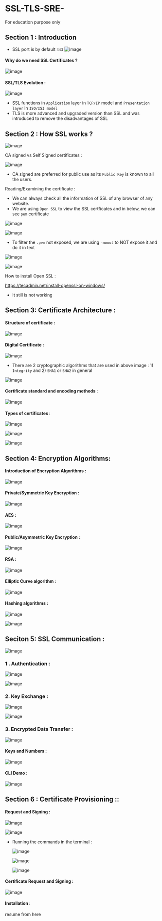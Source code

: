 # SSL-TLS-SRE-
For education purpose only

## Section 1 : Introduction 

- SSL port is by default `443`
![image](https://user-images.githubusercontent.com/35003840/235323803-bc9a30ef-0dfa-49a4-b404-e8700dd649f2.png)

#### Why do we need SSL Certificates ? 

![image](https://user-images.githubusercontent.com/35003840/235323981-1b196e05-8c61-491f-bb2e-4cd11a2d0432.png)

#### SSL/TLS Evolution : 

![image](https://user-images.githubusercontent.com/35003840/235324215-d1ad98e0-b45f-4a7e-a9fd-d50022e05316.png)

- SSL functions in `Application` layer in `TCP/IP` model and `Presentation layer` in `ISO/ISI model`
- TLS is more advanced and upgraded version than SSL and was introduced to remove the disadvantages of SSL

## Section 2 : How SSL works ? 

![image](https://user-images.githubusercontent.com/35003840/235324728-c3586971-452e-490f-99e1-ad908d69abd4.png)

CA signed vs Self Signed certificates :

![image](https://user-images.githubusercontent.com/35003840/235325289-21a9f5e2-7fea-49d8-a2d8-02e163b640b9.png)

- CA signed are preferred for public use as its `Public Key` is known to all the users.

Reading/Examining the certificate : 

- We can always check all the information of SSL of any browser of any website.
- We are using `Open SSL` to view the SSL certficates and in below, we can see `pem` certificate 

![image](https://user-images.githubusercontent.com/35003840/235361642-59d719f4-673b-4983-bd0b-0b18a18eabbc.png)

![image](https://user-images.githubusercontent.com/35003840/235361682-57b2d80a-fbe8-44a7-8f50-84f6fa4cac77.png)

- To filter the `.pem` not exposed, we are using `-noout` to NOT expose it and do it in text 

![image](https://user-images.githubusercontent.com/35003840/235363479-fde8d8c2-0e21-4b08-96b6-da96d871096e.png)

![image](https://user-images.githubusercontent.com/35003840/235363747-1c2be5e8-1c80-4d03-8893-deb39ab84bbd.png)

How to install Open SSL : 

https://tecadmin.net/install-openssl-on-windows/

- It still is not working 

## Section 3: Certificate Architecture : 

#### Structure of certificate : 

![image](https://user-images.githubusercontent.com/35003840/235370586-ca0c559f-c49e-4b42-bbe5-742b3b1d6fbe.png)

#### Digital Certificate : 

![image](https://user-images.githubusercontent.com/35003840/235371790-f09d4279-87be-4cd3-91cd-4407d313b331.png)

- There are 2 cryptographic algorithms that are used in above image : 1) `Integrity` and 2) `SHA1` or `SHA2` in general 

![image](https://user-images.githubusercontent.com/35003840/235372529-ba75c613-eb02-4b6a-baaf-0a2c0661770c.png)


#### Certificate standard and encoding methods : 

![image](https://user-images.githubusercontent.com/35003840/235373262-4140bbde-f351-4510-939a-429e7d797572.png)

#### Types of certificates : 

![image](https://user-images.githubusercontent.com/35003840/235805694-48e381df-223a-43be-a81e-53c1740320b3.png)

![image](https://user-images.githubusercontent.com/35003840/235806678-cc264430-3c9b-473b-a4a2-02dbf72dfa44.png)

![image](https://user-images.githubusercontent.com/35003840/235807157-3dcc2013-7531-4ffa-bccf-c762438d860b.png)

## Section 4: Encryption Algorithms:

#### Introduction of Encryption Algorithms :

![image](https://user-images.githubusercontent.com/35003840/235807305-bf653453-97b1-4ea8-85d9-fb9af759cb23.png)

#### Private/Symmetric Key Encryption : 

![image](https://user-images.githubusercontent.com/35003840/235808246-6968c200-5ab4-4c8d-84ad-507e1b7de721.png)

#### AES :

![image](https://user-images.githubusercontent.com/35003840/235808494-c8bf32bf-a55d-4a01-8692-46e2dbf83e93.png)

#### Public/Asymmetric Key Encryption :

![image](https://user-images.githubusercontent.com/35003840/235808662-f05de590-ac28-458e-a723-30c8206cd0b1.png)


#### RSA :

![image](https://user-images.githubusercontent.com/35003840/235808816-99948090-dd2a-4f30-a1ff-a436caff3f9b.png)

#### Elliptic Curve algorithm :

![image](https://user-images.githubusercontent.com/35003840/235809014-613c7373-60be-444b-b213-dbbc5e143699.png)

#### Hashing algorithms :

![image](https://user-images.githubusercontent.com/35003840/235809159-6372e5ae-5ccb-4af2-bbf8-19202bf59cbe.png)

![image](https://user-images.githubusercontent.com/35003840/235809252-d3399409-a8f3-47f7-8fe5-43bd50cf53c6.png)

## Seciton 5: SSL Communication :

![image](https://user-images.githubusercontent.com/35003840/235809333-ba571e17-39e3-4612-9027-79197f3d2f31.png)

### 1 . Authentication : 

![image](https://user-images.githubusercontent.com/35003840/236073504-ccac756f-2869-45d8-baca-607a2b9080d9.png)

![image](https://user-images.githubusercontent.com/35003840/236073609-936eacd3-1427-463c-8f33-3a4eb0433212.png)

### 2. Key Exchange : 

![image](https://user-images.githubusercontent.com/35003840/236074542-d7c562bd-421f-420c-bb2d-113e05e967f9.png)


![image](https://user-images.githubusercontent.com/35003840/236074937-df67b319-7d0d-472c-b03a-b9a3acd46ac1.png)

### 3. Encrypted Data Transfer : 

![image](https://user-images.githubusercontent.com/35003840/236075146-c7f03890-9db5-40da-9ea8-8ee32b340d5d.png)


#### Keys and Numbers : 

![image](https://user-images.githubusercontent.com/35003840/236075480-79b26b9b-3176-4567-8836-8ced3378341f.png)

#### CLI Demo : 

![image](https://user-images.githubusercontent.com/35003840/236075619-b5245959-417b-4cd0-8571-ae3bcee01322.png)

## Section 6 : Certificate Provisioning :: 

#### Request and Signing : 

![image](https://user-images.githubusercontent.com/35003840/236076726-dd1e238f-f5ee-4610-b1e2-e9481762a489.png)

![image](https://user-images.githubusercontent.com/35003840/236076783-1bebc199-7014-44f9-8641-f98b12f01030.png)

- Running the commands in the terminal : 
  
  ![image](https://user-images.githubusercontent.com/35003840/236077749-5426b553-783d-4e81-a11c-c014c539e265.png)

  ![image](https://user-images.githubusercontent.com/35003840/236078790-ad03af50-5af1-4237-98d4-a14a1c506450.png)

  ![image](https://user-images.githubusercontent.com/35003840/236078836-1148890e-601c-49c0-b74f-d1af12238e71.png)


 #### Certificate Request and Signing : 
 
 ![image](https://user-images.githubusercontent.com/35003840/236078920-54ece49c-1aea-4411-917a-c419b8a5d77f.png)

#### Installation : 

resume from here 
